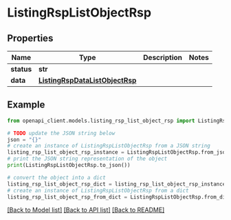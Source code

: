 # ListingRspListObjectRsp


## Properties

Name | Type | Description | Notes
------------ | ------------- | ------------- | -------------
**status** | **str** |  | 
**data** | [**ListingRspDataListObjectRsp**](ListingRspDataListObjectRsp.md) |  | 

## Example

```python
from openapi_client.models.listing_rsp_list_object_rsp import ListingRspListObjectRsp

# TODO update the JSON string below
json = "{}"
# create an instance of ListingRspListObjectRsp from a JSON string
listing_rsp_list_object_rsp_instance = ListingRspListObjectRsp.from_json(json)
# print the JSON string representation of the object
print(ListingRspListObjectRsp.to_json())

# convert the object into a dict
listing_rsp_list_object_rsp_dict = listing_rsp_list_object_rsp_instance.to_dict()
# create an instance of ListingRspListObjectRsp from a dict
listing_rsp_list_object_rsp_from_dict = ListingRspListObjectRsp.from_dict(listing_rsp_list_object_rsp_dict)
```
[[Back to Model list]](../README.md#documentation-for-models) [[Back to API list]](../README.md#documentation-for-api-endpoints) [[Back to README]](../README.md)


